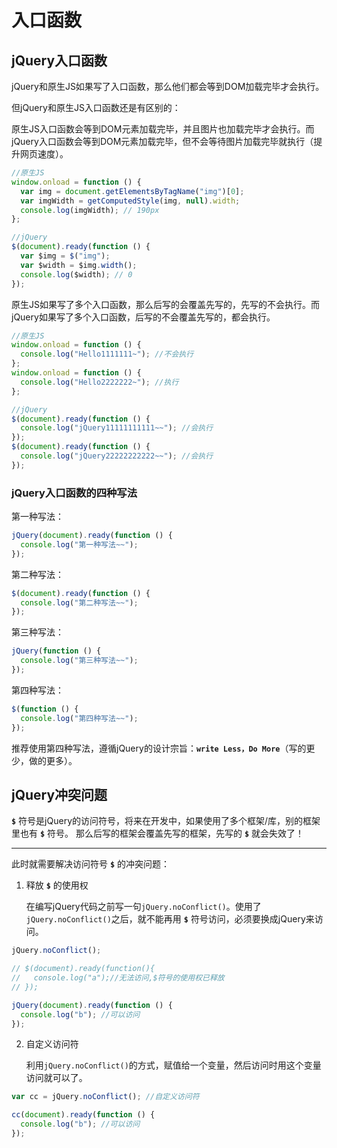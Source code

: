 # 入口函数

## jQuery入口函数

jQuery和原生JS如果写了入口函数，那么他们都会等到DOM加载完毕才会执行。

但jQuery和原生JS入口函数还是有区别的：

原生JS入口函数会等到DOM元素加载完毕，并且图片也加载完毕才会执行。而jQuery入口函数会等到DOM元素加载完毕，但不会等待图片加载完毕就执行（提升网页速度）。
```js
//原生JS
window.onload = function () {
  var img = document.getElementsByTagName("img")[0];
  var imgWidth = getComputedStyle(img, null).width;
  console.log(imgWidth); // 190px
};

//jQuery
$(document).ready(function () {
  var $img = $("img");
  var $width = $img.width();
  console.log($width); // 0
});
```

原生JS如果写了多个入口函数，那么后写的会覆盖先写的，先写的不会执行。而jQuery如果写了多个入口函数，后写的不会覆盖先写的，都会执行。
```js
//原生JS
window.onload = function () {
  console.log("Hello1111111~"); //不会执行
};
window.onload = function () {
  console.log("Hello2222222~"); //执行
};

//jQuery
$(document).ready(function () {
  console.log("jQuery11111111111~~"); //会执行
});
$(document).ready(function () {
  console.log("jQuery22222222222~~"); //会执行
});
```

### jQuery入口函数的四种写法
第一种写法：
```js
jQuery(document).ready(function () {
  console.log("第一种写法~~");
});
```

第二种写法：
```js
$(document).ready(function () {
  console.log("第二种写法~~");
});
```

第三种写法：
```js
jQuery(function () {
  console.log("第三种写法~~");
});
```

第四种写法： <Badge text="推荐"/> 
```js
$(function () {
  console.log("第四种写法~~");
});
```
推荐使用第四种写法，遵循jQuery的设计宗旨：**`write Less，Do More`**（写的更少，做的更多）。

## jQuery冲突问题

**`$`** 符号是jQuery的访问符号，将来在开发中，如果使用了多个框架/库，别的框架里也有 **`$`** 符号。
那么后写的框架会覆盖先写的框架，先写的 **`$`** 就会失效了！

---

此时就需要解决访问符号 **`$`** 的冲突问题：
1. 释放 **`$`** 的使用权

   在编写jQuery代码之前写一句`jQuery.noConflict()`。使用了`jQuery.noConflict()`之后，就不能再用 **`$`** 符号访问，必须要换成jQuery来访问。
```js
jQuery.noConflict();

// $(document).ready(function(){
//   console.log("a");//无法访问,$符号的使用权已释放
// });

jQuery(document).ready(function () {
  console.log("b"); //可以访问
});
```

2. 自定义访问符

   利用`jQuery.noConflict()`的方式，赋值给一个变量，然后访问时用这个变量访问就可以了。
```js
var cc = jQuery.noConflict(); //自定义访问符

cc(document).ready(function () {
  console.log("b"); //可以访问
});
```

<Vssue />